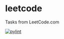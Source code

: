 # leetcode

Tasks from LeetCode.com

[![pylint](https://github.com/albul-k/leetcode/actions/workflows/pylint.yml/pylint.svg?branch=main)](https://github.com/albul-k/leetcode/actions/workflows/pylint.yml)

